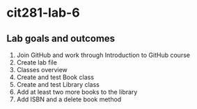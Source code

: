 # cit281-lab-6
## Lab goals and outcomes
1. Join GitHub and work through Introduction to GitHub course
2. Create lab file
3. Classes overview
4. Create and test Book class
5. Create and test Library class
6. Add at least two more books to the library
7. Add ISBN and a delete book method
